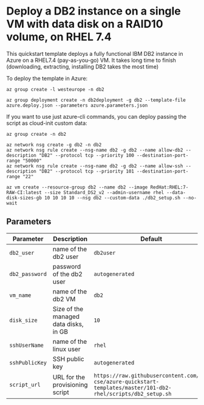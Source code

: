 # Deploy a DB2 instance on a single VM with data disk on a RAID10 volume, on RHEL 7.4

This quickstart template deploys a fully functional IBM DB2 instance in Azure on a RHEL7.4 (pay-as-you-go) VM. It takes long time to finish (downloading, extracting, installing DB2 takes the most time)

To deploy the template in Azure:

```
az group create -l westeurope -n db2

az group deployment create -n db2deployment -g db2 --template-file azure.deploy.json --parameters azure.parameters.json
```

If you want to use just azure-cli commands, you can deploy passing the script as cloud-init custom data:

```
az group create -n db2

az network nsg create -g db2 -n db2
az network nsg rule create --nsg-name db2 -g db2 --name allow-db2 --description "DB2" --protocol tcp --priority 100 --destination-port-range "50000"
az network nsg rule create --nsg-name db2 -g db2 --name allow-ssh --description "DB2" --protocol tcp --priority 101 --destination-port-range "22"

az vm create --resource-group db2 --name db2 --image RedHat:RHEL:7-RAW-CI:latest --size Standard_DS2_v2 --admin-username rhel --data-disk-sizes-gb 10 10 10 10 --nsg db2 --custom-data ./db2_setup.sh --no-wait
```


## Parameters

Parameter | Description | Default
--- | --- | ---
`db2_user` | name of the db2 user | `db2user`
`db2_password` | password of the db2 user | `autogenerated`
`vm_name` | name of the db2 VM | `db2`
`disk_size` | Size of the managed data disks, in GB | `10`
`sshUserName` | name of the linux user | `rhel`
`sshPublicKey` | SSH public key | `autogenerated`
`script_url` | URL for the provisioning script | `https://raw.githubusercontent.com/ms-cse/azure-quickstart-templates/master/101-db2-rhel/scripts/db2_setup.sh`